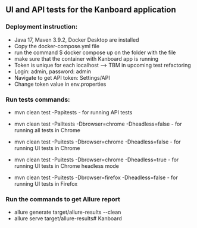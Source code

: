 ## UI and API tests for the Kanboard application
### Deployment instruction:
* Java 17, Maven 3.9.2, Docker Desktop are installed
* Copy the docker-compose.yml file
* run the command $ docker compose up on the folder with the file
* make sure that the container with Kanboard app is running
* Token is unique for each localhost --> TBM in upcoming test refactoring
* Login: admin, password: admin
* Navigate to get API token: Settings/API
* Change token value in env.properties

### Run tests commands:
* mvn clean test -Papitests - for running API tests
* mvn clean test -Palltests -Dbrowser=chrome -Dheadless=false - for running all tests in Chrome

* mvn clean test -Puitests -Dbrowser=chrome -Dheadless=false - for running UI tests in Chrome
* mvn clean test -Puitests -Dbrowser=chrome -Dheadless=true - for running UI tests in Chrome headless mode
* mvn clean test -Puitests -Dbrowser=firefox -Dheadless=false - for running UI tests in Firefox
### Run the commands to get Allure report
* allure generate target/allure-results --clean
* allure serve target/allure-results# Kanboard
